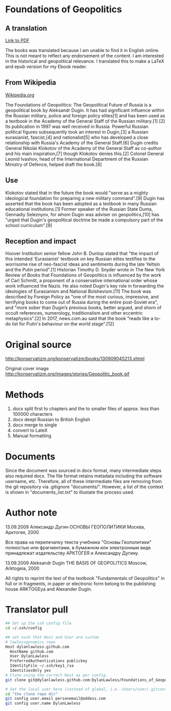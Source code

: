 # Foundations of Geopolitics
## A translation

[Link to PDF](https://github.com/DylanLawless/The_Basis_of_Geopolitics/blob/master/latex/translated_complete_cleaned_manual.pdf)

The books was translated because I am unable to find it in English online. 
This is not meant to reflect any endorsement of the content. 
I am interested in the historical and geopolitical relevance.
I translated this to make a LaTeX and epub version for my Ebook reader. 

<!-- # Personal interpretation of relevance to Russian strategy -->
<!-- While this text is interesting (pejorative), it is unlikely to have any influence geopolitically. -->

<!-- The [interpretation](https://providencemag.com/2019/07/west-overestimates-aleksandr-dugins-influence-russia/) from George Barros, -->
<!-- while focused on the US perspective, appears valid -->
<!-- > "That said, just because Dugin prescribes certain strategies that are present in Russian policy does not mean that Dugin was the policy’s inspiration or catalyst. I would underscore that Russian intelligence services’ efforts to provoke social strife and chaos within the US has a long history that predates Dugin and that Kremlin policymakers simply ignore many of Dugin’s recommendations. Occam’s razor suggests that in Dugin’s case, a broken clock is still right twice day; Dugin at best sometimes describes Russian policy, but to assign Dugin causality is entirely speculative, especially when many of Dugin’s recommended policies have a precedent in the Kremlin’s policy toolbox." -->

<!-- The text does wage the argument in favour of gathering historically joined lands; --> 
<!-- the Eurasian union ideal of a politically and economically dominant leadership over neighbouring countries' policies. --> 
<!-- However, the hyperbolic reasoning is not an explanation for --> 
<!-- annexation of Crimea (2014) and escalating war in Ukraine up to large-scale war in 2022. -->

<!-- The simpler summary of the situation: --> 
<!-- Crimea and Ukraine are both strategically and symbolically important lands joining Europe and Russia. -->
<!-- (i) Russian leadership hoped to win public approval after unfulfilled promises of economic reform (~2009-2014) which failed, -->
<!-- (ii) Patriotic mobilisation to control Ukraine under the promise of homeland defence and separatist liberation. However, anything short of total victory in Ukraine would devastating for the personal popularity of the Russian president. -->
<!-- Now with ubiquitous European support towards Ukraine against Russian invasion, this strategy is in immediate danger. --> 

<!-- There seems to be three outcomes: -->
<!-- (i) Russia seizes control to declare victory and rally popular support in Russia to defend against "European/Western aggression". -->
<!-- (ii) End the war with some explanation as to why invasion was justified but is now no longer required, without admitting Ukraine independent sovereignty. -->
<!-- (iii) Invasion fails and popular media in Russia labels the leadership decisions as unjustified. -->

## From Wikipedia
[Wikipedia.org](https://en.wikipedia.org/wiki/Foundations_of_Geopolitics)

The Foundations of Geopolitics: The Geopolitical Future of Russia is a geopolitical book by Aleksandr Dugin. It has had significant influence within the Russian military, police and foreign policy elites[1] and has been used as a textbook in the Academy of the General Staff of the Russian military.[1] [2] Its publication in 1997 was well received in Russia. Powerful Russian political figures subsequently took an interest in Dugin,[3] a Russian eurasianist, fascist,[4] and nationalist[5] who has developed a close relationship with Russia's Academy of the General Staff.[6]
Dugin credits General Nikolai Klokotov of the Academy of the General Staff as co-author and his main inspiration,[7] though Klokotov denies this.[2] Colonel General Leonid Ivashov, head of the International Department of the Russian Ministry of Defence, helped draft the book.[8]

## Use
Klokotov stated that in the future the book would "serve as a mighty ideological foundation for preparing a new military command".[9] Dugin has asserted that the book has been adopted as a textbook in many Russian educational institutions.[1] Former speaker of the Russian State Duma, Gennadiy Seleznyov, for whom Dugin was adviser on geopolitics,[10] has "urged that Dugin's geopolitical doctrine be made a compulsory part of the school curriculum".[9]

## Reception and impact
Hoover Institution senior fellow John B. Dunlop stated that "the impact of this intended 'Eurasianist' textbook on key Russian elites testifies to the worrisome rise of neo-fascist ideas and sentiments during the late Yeltsin and the Putin period".[1]
Historian Timothy D. Snyder wrote in The New York Review of Books that Foundations of Geopolitics is influenced by the work of Carl Schmitt, a proponent of a conservative international order whose work influenced the Nazis. He also noted Dugin's key role in forwarding the ideologies of Eurasianism and National Bolshevism.[11]
The book was described by Foreign Policy as "one of the most curious, impressive, and terrifying books to come out of Russia during the entire post-Soviet era", and "more sober than Dugin’s previous books, better argued, and shorn of occult references, numerology, traditionalism and other eccentric metaphysics".[2]
In 2017, news.com.au said that the book "reads like a to-do list for Putin's behaviour on the world stage".[12]

# Original source
<http://konservatizm.org/konservatizm/books/130909045213.xhtml>

Original cover image
<http://konservatizm.org/images/stories/Geopolitic_book.gif>

# Methods
1. docx split first to chapters and the to smaller files of approx. less than 100000 characters
2. docx deepl Russian to British English
3. docx merge to single
4. convert to LateX
5. Manual formatting

# Documents
Since the document was sourced in docx format, many intermediate steps also required docx.
The file format retains metadata including the software username, etc. Therefore, all of these intermediate files are removing from the git repository via .gitignore "documents/".
However, a list of the context is shown in "documents_list.txt" to illustate the process used.

# Author note
13.09.2009
Александр Дугин ОСНОВЫ ГЕОПОЛИТИКИ Москва, Арктогея, 2000 
 
Все права на перепечатку текста учебника "Основы Геополитики" полностью или фрагментами, в бумажном или электронным виде принадлежат издательству АРКТОГЕЯ и Александру Дугину. 

13.09.2009
Aleksandr Dugin THE BASIS OF GEOPOLITICS Moscow, Arktogeia, 2000 

All rights to reprint the text of the textbook "Fundamentals of Geopolitics" in full or in fragments, in paper or electronic form belong to the publishing house ARKTOGEya and Alexander Dugin. 

# Translator pull

``` bash 
## Set up the ssh config file
cd ~/.ssh/config

## set such that Host and User are custom
# lawlessgenomics repo
Host dylanlawless.github.com
  HostName github.com
  User DylanLawless
  PreferredAuthentications publickey
  IdentityFile ~/.ssh/key1_rsa
  IdentitiesOnly yes
# Clone using the correct Host as per config.
git clone git@dylanlawless.github.com:DylanLawless/Foundations_of_Geopolitics.git

# Set the local user here (instead of global, i.e. /Users/user/.gitconfig)
cd "the clone repo dir"
git config user.email personemail@addess.com
git config user.name DylanLawless
```
